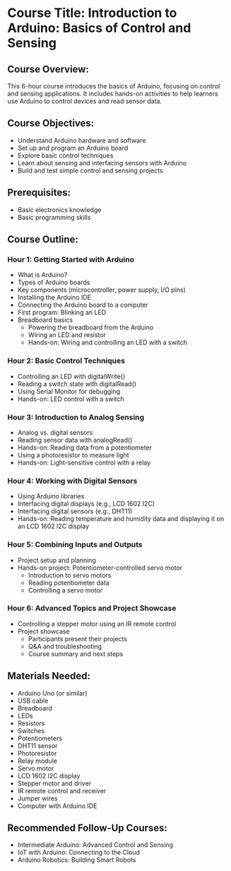 
# Course Title: Introduction to Arduino: Basics of Control and Sensing

## Course Overview:
This 6-hour course introduces the basics of Arduino, focusing on control and sensing applications. It includes hands-on activities to help learners use Arduino to control devices and read sensor data.

## Course Objectives:
- Understand Arduino hardware and software
- Set up and program an Arduino board
- Explore basic control techniques
- Learn about sensing and interfacing sensors with Arduino
- Build and test simple control and sensing projects

## Prerequisites:
- Basic electronics knowledge
- Basic programming skills

## Course Outline:

### Hour 1: Getting Started with Arduino
- What is Arduino?
- Types of Arduino boards
- Key components (microcontroller, power supply, I/O pins)
- Installing the Arduino IDE
- Connecting the Arduino board to a computer
- First program: Blinking an LED
- Breadboard basics
  - Powering the breadboard from the Arduino
  - Wiring an LED and resistor
  - Hands-on: Wiring and controlling an LED with a switch

### Hour 2: Basic Control Techniques
- Controlling an LED with digitalWrite()
- Reading a switch state with digitalRead()
- Using Serial Monitor for debugging
- Hands-on: LED control with a switch

### Hour 3: Introduction to Analog Sensing
- Analog vs. digital sensors
- Reading sensor data with analogRead()
- Hands-on: Reading data from a potentiometer
- Using a photoresistor to measure light
- Hands-on: Light-sensitive control with a relay

### Hour 4: Working with Digital Sensors
- Using Arduino libraries
- Interfacing digital displays (e.g., LCD 1602 I2C)
- Interfacing digital sensors (e.g., DHT11)
- Hands-on: Reading temperature and humidity data and displaying it on an LCD 1602 I2C display

### Hour 5: Combining Inputs and Outputs
- Project setup and planning
- Hands-on project: Potentiometer-controlled servo motor
  - Introduction to servo motors
  - Reading potentiometer data
  - Controlling a servo motor

### Hour 6: Advanced Topics and Project Showcase
- Controlling a stepper motor using an IR remote control
- Project showcase
  - Participants present their projects
  - Q&A and troubleshooting
  - Course summary and next steps

## Materials Needed:
- Arduino Uno (or similar)
- USB cable
- Breadboard
- LEDs
- Resistors
- Switches
- Potentiometers
- DHT11 sensor
- Photoresistor
- Relay module
- Servo motor
- LCD 1602 I2C display
- Stepper motor and driver
- IR remote control and receiver
- Jumper wires
- Computer with Arduino IDE

## Recommended Follow-Up Courses:
- Intermediate Arduino: Advanced Control and Sensing
- IoT with Arduino: Connecting to the Cloud
- Arduino Robotics: Building Smart Robots
